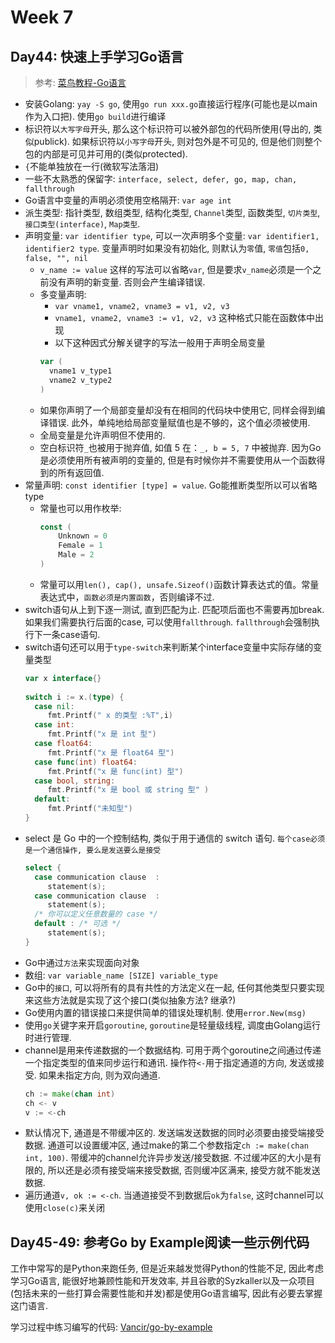 # Week 7


## Day44: 快速上手学习Go语言

> 参考: [菜鸟教程-Go语言](https://www.runoob.com/go/go-program-structure.html)

* 安装Golang: `yay -S go`, 使用`go run xxx.go`直接运行程序(可能也是以main作为入口把). 使用`go build`进行编译
* 标识符以`大写字母`开头, 那么这个标识符可以被外部包的代码所使用(导出的, 类似publick). 如果标识符以`小写字母`开头, 则对包外是不可见的, 但是他们则整个包的内部是可见并可用的(类似protected).
* `{`不能单独放在一行(微软写法落泪)
* 一些不太熟悉的保留字: `interface, select, defer, go, map, chan, fallthrough`
* Go语言中变量的声明必须使用空格隔开: `var age int`
* 派生类型: 指针类型, 数组类型, 结构化类型, `Channel`类型, 函数类型, `切片类型`, `接口类型(interface)`, `Map类型`.
* 声明变量: `var identifier type`, 可以一次声明多个变量: `var identifier1, identifier2 type`. 变量声明时如果没有初始化, 则默认为`零`值, `零值`包括`0, false, "", nil`
  * `v_name := value` 这样的写法可以省略`var`, 但是要求`v_name`必须是一个之前没有声明的新变量. 否则会产生编译错误.
  * 多变量声明: 
    * `var vname1, vname2, vname3 = v1, v2, v3`
    * `vname1, vname2, vname3 := v1, v2, v3` 这种格式只能在函数体中出现
    * 以下这种因式分解关键字的写法一般用于声明全局变量
    ``` go
    var (
      vname1 v_type1
      vname2 v_type2
    )
    ```
  * 如果你声明了一个局部变量却没有在相同的代码块中使用它, 同样会得到编译错误. 此外，单纯地给局部变量赋值也是不够的，这个值必须被使用. 
  * 全局变量是允许声明但不使用的. 
  * 空白标识符`_`也被用于抛弃值, 如值 5 在：`_, b = 5, 7` 中被抛弃. 因为Go是必须使用所有被声明的变量的, 但是有时候你并不需要使用从一个函数得到的所有返回值. 
* 常量声明: `const identifier [type] = value`. Go能推断类型所以可以省略type
  * 常量也可以用作枚举: 
    ``` go
    const (
        Unknown = 0
        Female = 1
        Male = 2
    )
    ```
  * 常量可以用`len(), cap(), unsafe.Sizeof()`函数计算表达式的值。常量表达式中，`函数必须是内置函数`，否则编译不过. 
* switch语句从上到下逐一测试, 直到匹配为止. 匹配项后面也不需要再加break. 如果我们需要执行后面的case, 可以使用`fallthrough`. `fallthrough`会强制执行下一条case语句.
* switch语句还可以用于`type-switch`来判断某个interface变量中实际存储的变量类型
  ``` go
  var x interface{}
     
  switch i := x.(type) {
    case nil:  
       fmt.Printf(" x 的类型 :%T",i)                
    case int:  
       fmt.Printf("x 是 int 型")                      
    case float64:
       fmt.Printf("x 是 float64 型")          
    case func(int) float64:
       fmt.Printf("x 是 func(int) 型")                      
    case bool, string:
       fmt.Printf("x 是 bool 或 string 型" )      
    default:
       fmt.Printf("未知型")    
  }  
  ```
* select 是 Go 中的一个控制结构, 类似于用于通信的 switch 语句. `每个case必须是一个通信操作, 要么是发送要么是接受`
  ``` go
  select {
    case communication clause  :
       statement(s);      
    case communication clause  :
       statement(s);
    /* 你可以定义任意数量的 case */
    default : /* 可选 */
       statement(s);
  }
  ```
* Go中通过`方法`来实现面向对象
* 数组: `var variable_name [SIZE] variable_type`
* Go中的`接口`, 可以将所有的具有共性的方法定义在一起, 任何其他类型只要实现来这些方法就是实现了这个接口(类似抽象方法? 继承?)
* Go使用内置的错误接口来提供简单的错误处理机制. 使用`error.New(msg)`
* 使用`go`关键字来开启`goroutine`, `goroutine`是轻量级线程, 调度由Golang运行时进行管理.
* channel是用来传递数据的一个数据结构. 可用于两个goroutine之间通过传递一个指定类型的值来同步运行和通讯. 操作符`<-`用于指定通道的方向, 发送或接受. 如果未指定方向, 则为双向通道. 
  ``` go
  ch := make(chan int)
  ch <- v
  v := <-ch
  ```
* 默认情况下, 通道是不带缓冲区的. 发送端发送数据的同时必须要由接受端接受数据. 通道可以设置缓冲区, 通过make的第二个参数指定`ch := make(chan int, 100)`. 带缓冲的channel允许异步发送/接受数据. 不过缓冲区的大小是有限的, 所以还是必须有接受端来接受数据, 否则缓冲区满来, 接受方就不能发送数据.
* 遍历通道`v, ok := <-ch`. 当通道接受不到数据后`ok`为`false`, 这时channel可以使用`close(c)`来关闭


## Day45-49: 参考Go by Example阅读一些示例代码

工作中常写的是Python来跑任务, 但是近来越发觉得Python的性能不足, 因此考虑学习Go语言, 能很好地兼顾性能和开发效率, 并且谷歌的Syzkaller以及一众项目(包括未来的一些打算会需要性能和并发)都是使用Go语言编写, 因此有必要去掌握这门语言. 

学习过程中练习编写的代码: [Vancir/go-by-example](https://github.com/Vancir/go-by-example)
